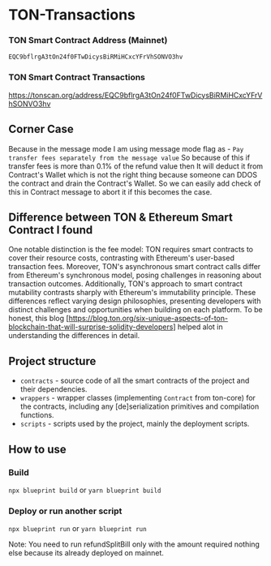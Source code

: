 # TON-Transactions

### TON Smart Contract Address (Mainnet)
  `EQC9bflrgA3tOn24f0FTwDicysBiRMiHCxcYFrVhSONVO3hv`
### TON Smart Contract Transactions 
  https://tonscan.org/address/EQC9bflrgA3tOn24f0FTwDicysBiRMiHCxcYFrVhSONVO3hv


## Corner Case
  Because in the message mode I am using message mode flag as - `Pay transfer fees separately from the message value`
  So because of this if transfer fees is more than 0.1% of the refund value then It will deduct it from Contract's Wallet which is not the right thing because someone can DDOS the contract and drain the Contract's Wallet. So we can easily add check of this in Contract message to abort it if this becomes the case.

## Difference between TON & Ethereum Smart Contract I found
   One notable distinction is the fee model: TON requires smart contracts to cover their resource costs, contrasting with Ethereum's user-based transaction fees. Moreover, TON's asynchronous smart contract calls differ from Ethereum's synchronous model, posing challenges in reasoning about transaction outcomes. Additionally, TON's approach to smart contract mutability contrasts sharply with Ethereum's immutability principle. These differences reflect varying design philosophies, presenting developers with distinct challenges and opportunities when building on each platform.
   To be honest, this blog [https://blog.ton.org/six-unique-aspects-of-ton-blockchain-that-will-surprise-solidity-developers] helped alot in understanding the differences in detail.

## Project structure

-   `contracts` - source code of all the smart contracts of the project and their dependencies.
-   `wrappers` - wrapper classes (implementing `Contract` from ton-core) for the contracts, including any [de]serialization primitives and compilation functions.
-   `scripts` - scripts used by the project, mainly the deployment scripts.

## How to use

### Build

`npx blueprint build` or `yarn blueprint build`

### Deploy or run another script

`npx blueprint run` or `yarn blueprint run`

Note: You need to run refundSplitBill only with the amount required nothing else because its already deployed on mainnet.
